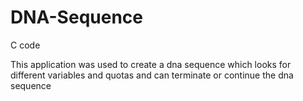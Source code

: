 # DNA-Sequence
C code

This application was used to create a dna sequence which looks for different variables and quotas and 
can terminate or continue the dna sequence 
